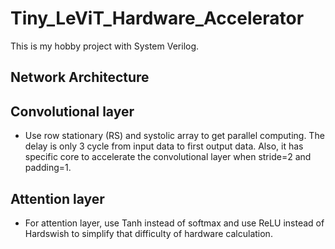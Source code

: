 # Tiny_LeViT_Hardware_Accelerator
 This is my hobby project with System Verilog.
## Network Architecture

## Convolutional layer
- Use row stationary (RS) and systolic array to get parallel computing. The delay is only 3 cycle from input data to first output data. Also, it has specific core to accelerate the convolutional layer when stride=2 and padding=1.
## Attention layer
- For attention layer, use Tanh instead of softmax and use ReLU instead of Hardswish to simplify that difficulty of hardware calculation.